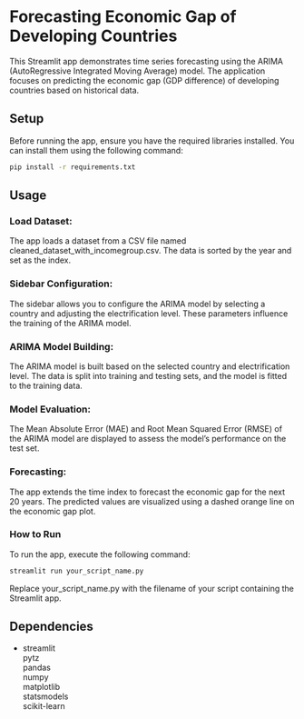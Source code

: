 # Forecasting Economic Gap of Developing Countries

This Streamlit app demonstrates time series forecasting using the ARIMA (AutoRegressive Integrated Moving Average) model. The application focuses on predicting the economic gap (GDP difference) of developing countries based on historical data.

## Setup

Before running the app, ensure you have the required libraries installed. You can install them using the following command:

```bash
pip install -r requirements.txt
```

## Usage
### Load Dataset:
The app loads a dataset from a CSV file named cleaned_dataset_with_incomegroup.csv. The data is sorted by the year and set as the index.

### Sidebar Configuration:
The sidebar allows you to configure the ARIMA model by selecting a country and adjusting the electrification level. These parameters influence the training of the ARIMA model.

### ARIMA Model Building:
The ARIMA model is built based on the selected country and electrification level. The data is split into training and testing sets, and the model is fitted to the training data.

### Model Evaluation:
The Mean Absolute Error (MAE) and Root Mean Squared Error (RMSE) of the ARIMA model are displayed to assess the model’s performance on the test set.

### Forecasting:
The app extends the time index to forecast the economic gap for the next 20 years. The predicted values are visualized using a dashed orange line on the economic gap plot.

### How to Run
To run the app, execute the following command:

```bash
streamlit run your_script_name.py
```

Replace your_script_name.py with the filename of your script containing the Streamlit app.

## Dependencies
* streamlit\
pytz\
pandas\
numpy\
matplotlib\
statsmodels\
scikit-learn
